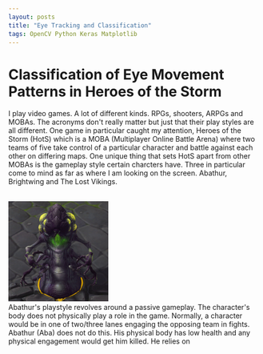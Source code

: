 ```yaml
---
layout: posts
title: "Eye Tracking and Classification"
tags: OpenCV Python Keras Matplotlib
---
```


# Classification of Eye Movement Patterns in Heroes of the Storm

I play video games. A lot of different kinds. RPGs, shooters, ARPGs and MOBAs. The acronyms don't really matter but just that
their play styles are all different. One game in particular caught my attention, Heroes of the Storm (HotS) which is a MOBA 
(Multiplayer Online Battle Arena) where two teams of five take control of a particular character and battle against each other 
on differing maps. One unique thing that sets HotS apart from other MOBAs is the gameplay style certain charcters have. Three 
in particular come to mind as far as where I am looking on the screen. Abathur, Brightwing and The Lost Vikings. 
<br>
<br>

<img src="/assets/images/aba.jpg" alt="Abathur">
<br>
Abathur's playstyle revolves around a passive gameplay. The character's body does not physically play a role in the game. 
Normally, a character would be in one of two/three lanes engaging the opposing team in fights. Abathur (Aba) does not do this. 
His physical body has low health and any physical engagement would get him killed. He relies on 


